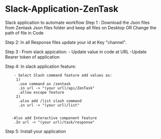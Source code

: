 # Slack-Application-ZenTask
Slack application to automate workflow
Step 1 : Download the Json files from Zentask Json files folder and keep all files on Desktop
                                OR
          Change the path of file in Code                      
          
Step 2: In all Response files update your id at Key "channel".

Step 3 : From  slack appication:
          - Update value in code at URL
          -Update Bearer token of application
          
Step 4: In slack application feature:

        - Select Slash command feature add values as:
         1)
          .use command as /zentask
          .in url -> "(your url)/api/ZenTask"
          .allow escape feature
         2) 
          .also add /list slash command 
          .in url -> "(your url)/list"
          
          
       -Also add Interactive component feature
        .In url -> "(your url)/task/response"
        
Step 5: Install your application        
      
